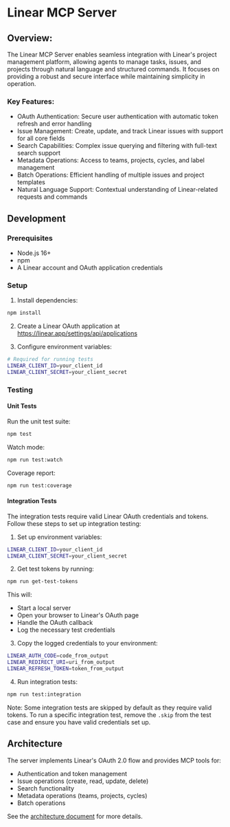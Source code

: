 # Linear MCP Server

## Overview:
The Linear MCP Server enables seamless integration with Linear's project management platform, allowing agents to manage tasks, issues, and projects through natural language and structured commands. It focuses on providing a robust and secure interface while maintaining simplicity in operation.

### Key Features:
* OAuth Authentication: Secure user authentication with automatic token refresh and error handling
* Issue Management: Create, update, and track Linear issues with support for all core fields
* Search Capabilities: Complex issue querying and filtering with full-text search support
* Metadata Operations: Access to teams, projects, cycles, and label management
* Batch Operations: Efficient handling of multiple issues and project templates
* Natural Language Support: Contextual understanding of Linear-related requests and commands


## Development

### Prerequisites

- Node.js 16+
- npm
- A Linear account and OAuth application credentials

### Setup

1. Install dependencies:
```bash
npm install
```

2. Create a Linear OAuth application at https://linear.app/settings/api/applications

3. Configure environment variables:
```bash
# Required for running tests
LINEAR_CLIENT_ID=your_client_id
LINEAR_CLIENT_SECRET=your_client_secret
```

### Testing

#### Unit Tests

Run the unit test suite:
```bash
npm test
```

Watch mode:
```bash
npm run test:watch
```

Coverage report:
```bash
npm run test:coverage
```

#### Integration Tests

The integration tests require valid Linear OAuth credentials and tokens. Follow these steps to set up integration testing:

1. Set up environment variables:
```bash
LINEAR_CLIENT_ID=your_client_id
LINEAR_CLIENT_SECRET=your_client_secret
```

2. Get test tokens by running:
```bash
npm run get-test-tokens
```

This will:
- Start a local server
- Open your browser to Linear's OAuth page
- Handle the OAuth callback
- Log the necessary test credentials

3. Copy the logged credentials to your environment:
```bash
LINEAR_AUTH_CODE=code_from_output
LINEAR_REDIRECT_URI=uri_from_output
LINEAR_REFRESH_TOKEN=token_from_output
```

4. Run integration tests:
```bash
npm run test:integration
```

Note: Some integration tests are skipped by default as they require valid tokens. To run a specific integration test, remove the `.skip` from the test case and ensure you have valid credentials set up.

## Architecture

The server implements Linear's OAuth 2.0 flow and provides MCP tools for:
- Authentication and token management
- Issue operations (create, read, update, delete)
- Search functionality
- Metadata operations (teams, projects, cycles)
- Batch operations

See the [architecture document](../cline/tmp/linear/linear.md) for more details.
